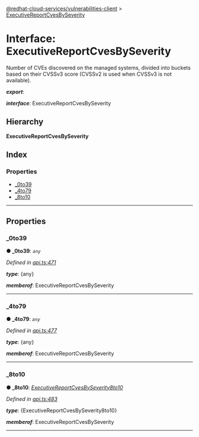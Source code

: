 [@redhat-cloud-services/vulnerabilities-client](../README.md) > [ExecutiveReportCvesBySeverity](../interfaces/executivereportcvesbyseverity.md)

# Interface: ExecutiveReportCvesBySeverity

Number of CVEs discovered on the managed systems, divided into buckets based on their CVSSv3 score (CVSSv2 is used when CVSSv3 is not available).

*__export__*: 

*__interface__*: ExecutiveReportCvesBySeverity

## Hierarchy

**ExecutiveReportCvesBySeverity**

## Index

### Properties

* [_0to39](executivereportcvesbyseverity.md#_0to39)
* [_4to79](executivereportcvesbyseverity.md#_4to79)
* [_8to10](executivereportcvesbyseverity.md#_8to10)

---

## Properties

<a id="_0to39"></a>

###  _0to39

**● _0to39**: *`any`*

*Defined in [api.ts:471](https://github.com/RedHatInsights/javascript-clients/blob/master/packages/vulnerabilities/api.ts#L471)*

*__type__*: {any}

*__memberof__*: ExecutiveReportCvesBySeverity

___
<a id="_4to79"></a>

###  _4to79

**● _4to79**: *`any`*

*Defined in [api.ts:477](https://github.com/RedHatInsights/javascript-clients/blob/master/packages/vulnerabilities/api.ts#L477)*

*__type__*: {any}

*__memberof__*: ExecutiveReportCvesBySeverity

___
<a id="_8to10"></a>

###  _8to10

**● _8to10**: *[ExecutiveReportCvesBySeverity8to10](executivereportcvesbyseverity8to10.md)*

*Defined in [api.ts:483](https://github.com/RedHatInsights/javascript-clients/blob/master/packages/vulnerabilities/api.ts#L483)*

*__type__*: {ExecutiveReportCvesBySeverity8to10}

*__memberof__*: ExecutiveReportCvesBySeverity

___


